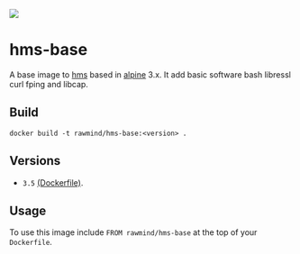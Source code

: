[![](https://images.microbadger.com/badges/image/rawmind/hms-base.svg)](https://microbadger.com/images/rawmind/hms-base "Get your own image badge on microbadger.com")

hms-base
=============

A base image to [hms][hms] based in [alpine][alpine] 3.x. It add basic software bash libressl curl fping and libcap.

## Build

```
docker build -t rawmind/hms-base:<version> .
```

## Versions

- `3.5` [(Dockerfile)](https://github.com/rawmind0/hms-base/blob/3.5/Dockerfile).


## Usage

To use this image include `FROM rawmind/hms-base` at the top of your `Dockerfile`.

[alpine]: https://alpinelinux.org/\
[hms]: https://github.com/4km3/hms